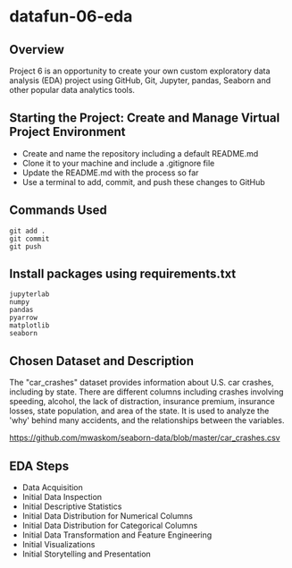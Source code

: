 # datafun-06-eda

## Overview

Project 6 is an opportunity to create your own custom exploratory data analysis (EDA) project using GitHub, Git, Jupyter, pandas, Seaborn and other popular data analytics tools.

## Starting the Project: Create and Manage Virtual Project Environment

* Create and name the repository including a default README.md
* Clone it to your machine and include a .gitignore file
* Update the README.md with the process so far
* Use a terminal to add, commit, and push these changes to GitHub

## Commands Used

```
git add .
git commit 
git push
```

## Install packages using requirements.txt

```
jupyterlab
numpy
pandas
pyarrow
matplotlib
seaborn
```

## Chosen Dataset and Description

The "car_crashes" dataset provides information about U.S. car crashes, including by state. There are different columns including crashes involving speeding, alcohol, the lack of distraction, insurance premium, insurance losses, state population, and area of the state. It is used to analyze the 'why' behind many accidents, and the relationships between the variables. 

https://github.com/mwaskom/seaborn-data/blob/master/car_crashes.csv

## EDA Steps

* Data Acquisition
* Initial Data Inspection
* Initial Descriptive Statistics
* Initial Data Distribution for Numerical Columns
* Initial Data Distribution for Categorical Columns
* Initial Data Transformation and Feature Engineering
* Initial Visualizations
* Initial Storytelling and Presentation
